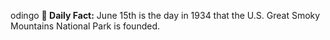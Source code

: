 odingo
**<b>📌 Daily Fact:</b>** June 15th is the day in 1934 that the U.S. Great Smoky Mountains National Park is founded.
